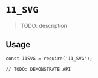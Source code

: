 # `11_SVG`

> TODO: description

## Usage

```
const 11SVG = require('11_SVG');

// TODO: DEMONSTRATE API
```
